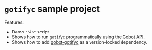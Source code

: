 # `gotifyc` sample project

Features:

- Demo `"bin"` script
- Shows how to run `gotifyc` programmatically using the [Gobot API](https://github.com/benallfree/gobot/tree/v1.0.0-alpha.32/docs/readme.md).
- Shows how to add [gobot-gotifyc](https://www.npmjs.com/package/gobot-gotifyc) as a version-locked dependency.
